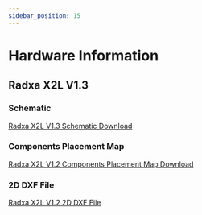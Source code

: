 ```yaml
---
sidebar_position: 15
---
```


# Hardware Information

## Radxa X2L V1.3

### Schematic

[Radxa X2L V1.3 Schematic Download](https://dl.radxa.com/x/x2l/radxa_x2l_v1300_schematic.pdf)

### Components Placement Map

[Radxa X2L V1.2 Components Placement Map Download](https://dl.radxa.com/x/x2l/radxa_x2l_components_placement_map.zip)

### 2D DXF File

[Radxa X2L V1.2 2D DXF File](https://dl.radxa.com/x/x2l/radxa_x2l_v1300_2d.zip)

